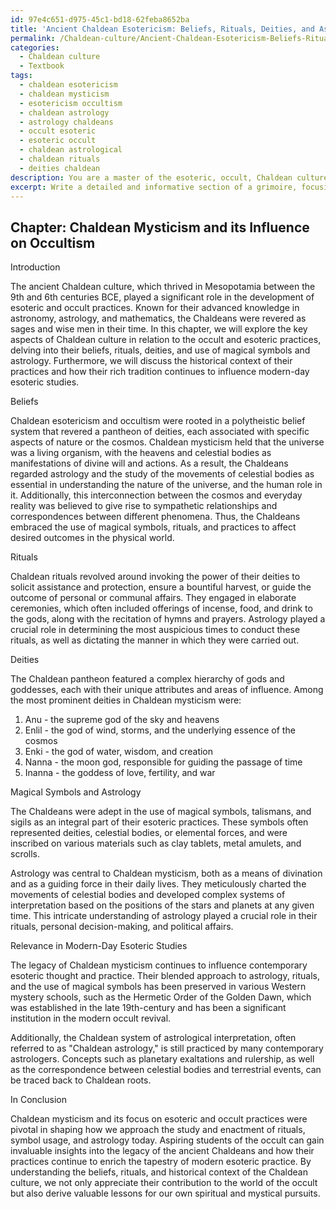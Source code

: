 ```yaml
---
id: 97e4c651-d975-45c1-bd18-62feba8652ba
title: 'Ancient Chaldean Esotericism: Beliefs, Rituals, Deities, and Astrology'
permalink: /Chaldean-culture/Ancient-Chaldean-Esotericism-Beliefs-Rituals-Deities-and-Astrology/
categories:
  - Chaldean culture
  - Textbook
tags:
  - chaldean esotericism
  - chaldean mysticism
  - esotericism occultism
  - chaldean astrology
  - astrology chaldeans
  - occult esoteric
  - esoteric occult
  - chaldean astrological
  - chaldean rituals
  - deities chaldean
description: You are a master of the esoteric, occult, Chaldean culture and education, you have written many textbooks on the subject in ways that provide students with rich and deep understanding of the subject. You are being asked to write textbook-like sections on a topic and you do it with full context, explainability, and reliability in accuracy to the true facts of the topic at hand, in a textbook style that a student would easily be able to learn from, in a rich, engaging, and contextual way. Always include relevant context (such as formulas and history), related concepts, and in a way that someone can gain deep insights from.
excerpt: Write a detailed and informative section of a grimoire, focusing on the key aspects of the Chaldean culture in relation to the occult and esoteric practices. Discuss their beliefs, rituals, deities, and use of magical symbols and astrology, while also highlighting the associated historical context and the relevance of these practices in modern-day esoteric studies. Provide insights that would help a student gain a deeper understanding and appreciation of the Chaldean mysticism and its continued influence on the world of occultism.
---
```

## Chapter: Chaldean Mysticism and its Influence on Occultism

Introduction

The ancient Chaldean culture, which thrived in Mesopotamia between the 9th and 6th centuries BCE, played a significant role in the development of esoteric and occult practices. Known for their advanced knowledge in astronomy, astrology, and mathematics, the Chaldeans were revered as sages and wise men in their time. In this chapter, we will explore the key aspects of Chaldean culture in relation to the occult and esoteric practices, delving into their beliefs, rituals, deities, and use of magical symbols and astrology. Furthermore, we will discuss the historical context of their practices and how their rich tradition continues to influence modern-day esoteric studies.

Beliefs

Chaldean esotericism and occultism were rooted in a polytheistic belief system that revered a pantheon of deities, each associated with specific aspects of nature or the cosmos. Chaldean mysticism held that the universe was a living organism, with the heavens and celestial bodies as manifestations of divine will and actions. As a result, the Chaldeans regarded astrology and the study of the movements of celestial bodies as essential in understanding the nature of the universe, and the human role in it. Additionally, this interconnection between the cosmos and everyday reality was believed to give rise to sympathetic relationships and correspondences between different phenomena. Thus, the Chaldeans embraced the use of magical symbols, rituals, and practices to affect desired outcomes in the physical world.

Rituals

Chaldean rituals revolved around invoking the power of their deities to solicit assistance and protection, ensure a bountiful harvest, or guide the outcome of personal or communal affairs. They engaged in elaborate ceremonies, which often included offerings of incense, food, and drink to the gods, along with the recitation of hymns and prayers. Astrology played a crucial role in determining the most auspicious times to conduct these rituals, as well as dictating the manner in which they were carried out.

Deities

The Chaldean pantheon featured a complex hierarchy of gods and goddesses, each with their unique attributes and areas of influence. Among the most prominent deities in Chaldean mysticism were:

1. Anu - the supreme god of the sky and heavens
2. Enlil - the god of wind, storms, and the underlying essence of the cosmos
3. Enki - the god of water, wisdom, and creation
4. Nanna - the moon god, responsible for guiding the passage of time
5. Inanna - the goddess of love, fertility, and war

Magical Symbols and Astrology

The Chaldeans were adept in the use of magical symbols, talismans, and sigils as an integral part of their esoteric practices. These symbols often represented deities, celestial bodies, or elemental forces, and were inscribed on various materials such as clay tablets, metal amulets, and scrolls.

Astrology was central to Chaldean mysticism, both as a means of divination and as a guiding force in their daily lives. They meticulously charted the movements of celestial bodies and developed complex systems of interpretation based on the positions of the stars and planets at any given time. This intricate understanding of astrology played a crucial role in their rituals, personal decision-making, and political affairs.

Relevance in Modern-Day Esoteric Studies

The legacy of Chaldean mysticism continues to influence contemporary esoteric thought and practice. Their blended approach to astrology, rituals, and the use of magical symbols has been preserved in various Western mystery schools, such as the Hermetic Order of the Golden Dawn, which was established in the late 19th-century and has been a significant institution in the modern occult revival.

Additionally, the Chaldean system of astrological interpretation, often referred to as "Chaldean astrology," is still practiced by many contemporary astrologers. Concepts such as planetary exaltations and rulership, as well as the correspondence between celestial bodies and terrestrial events, can be traced back to Chaldean roots.

In Conclusion

Chaldean mysticism and its focus on esoteric and occult practices were pivotal in shaping how we approach the study and enactment of rituals, symbol usage, and astrology today. Aspiring students of the occult can gain invaluable insights into the legacy of the ancient Chaldeans and how their practices continue to enrich the tapestry of modern esoteric practice. By understanding the beliefs, rituals, and historical context of the Chaldean culture, we not only appreciate their contribution to the world of the occult but also derive valuable lessons for our own spiritual and mystical pursuits.
